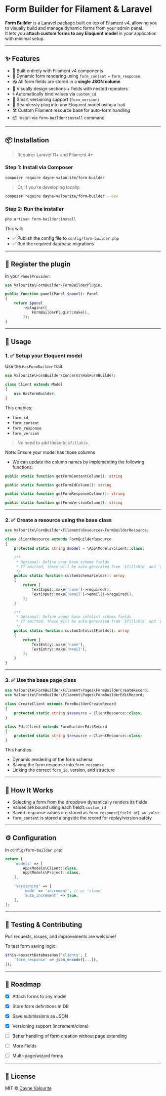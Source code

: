 # Form Builder for Filament & Laravel

**Form Builder** is a Laravel package built on top of [Filament v4](https://filamentphp.com), allowing you to visually build and manage dynamic forms from your admin panel.  
It lets you **attach custom forms to any Eloquent model** in your application with minimal setup.

---

## ✨ Features

- 🔧 Built entirely with Filament v4 components
- 🧠 Dynamic form rendering using `form_content` + `form_response`
- 📥 All form fields are stored in a **single JSON column**
- 🧱 Visually design sections + fields with nested repeaters
- 🌀 Automatically bind values via `custom_id`
- 🧬 Smart versioning support (`form_version`)
- 🧩 Seamlessly plug into any Eloquent model using a trait
- 🛠️ Custom Filament resource base for auto-form handling
- 📦 Install via `form-builder:install` command

---

## 📦 Installation

> Requires Laravel 11+ and Filament 4+

### Step 1: Install via Composer

```bash
composer require dayne-valourite/form-builder
````

> Or, if you’re developing locally:

```bash
composer require dayne-valourite/form-builder --dev
```

### Step 2: Run the installer

```bash
php artisan form-builder:install
```

This will:

* ✅ Publish the config file to `config/form-builder.php`
* ✅ Run the required database migrations

---

## 🔌 Register the plugin

In your `PanelProvider`:

```php
use Valourite\FormBuilder\FormBuilderPlugin;

public function panel(Panel $panel): Panel
{
    return $panel
        ->plugins([
            FormBuilderPlugin::make(),
        ]);
}
```

---

## 🧩 Usage

### 1. ✅ Setup your Eloquent model

Use the `HasFormBuilder` trait:

```php
use Valourite\FormBuilder\Concerns\HasFormBuilder;

class Client extends Model
{
    use HasFormBuilder;
}
```

This enables:

* `form_id`
* `form_content`
* `form_response`
* `form_version`

> No need to add these to `$fillable`.

Note: Ensure your model has those columns
- We can update the column names by implementing the following functions:

```php
public static function getFormContentColumn(): string

public static function getFormIdColumn(): string

public static function getFormResponseColumn(): string

public static function getFormVersionColumn(): string
```

---

### 2. ✅ Create a resource using the base class

```php
use Valourite\FormBuilder\Filament\Resources\FormBuilderResource;

class ClientResource extends FormBuilderResource
{
    protected static string $model = \App\Models\Client::class;

    /**
     * Optional: Define your base schema fields
     * If omitted, these will be auto-generated from `$fillable` and `$casts`
     */
    public static function customSchemaFields(): array
    {
        return [
            TextInput::make('name')->required(),
            TextInput::make('email')->email()->required(),
        ];
    }

    /**
     * Optional: Define yopur base infolist schema fields
     * If omitted. these will be auto-generated from `$fillable` and `$casts`
     */
    public static function customInfolistFields(): array
    {
        return [
            TextEntry::make('name'),
            TextEntry::make('email'),
        ];
    }
}
```

---

### 3. ✅ Use the base page class

```php
use Valourite\FormBuilder\Filament\Pages\FormBuilderCreateRecord;
use Valourite\FormBuilder\Filament\Pages\FormBuilderEditRecord;

class CreateClient extends FormBuilderCreateRecord
{
    protected static string $resource = ClientResource::class;
}

class EditClient extends FormBuilderEditRecord
{
    protected static string $resource = ClientResource::class;
}
```

This handles:

* Dynamic rendering of the form schema
* Saving the form response into `form_response`
* Linking the correct `form_id`, version, and structure

---

## 🧠 How It Works

* Selecting a form from the dropdown dynamically renders its fields
* Values are bound using each field’s `custom_id`
* Saved response values are stored as `form_response[field_id] => value`
* `form_content` is stored alongside the record for replay/version safety

---

## ⚙️ Configuration

In `config/form-builder.php`:

```php
return [
    'models' => [
        App\Models\Client::class,
        App\Models\Project::class,
    ],

    'versioning' => [
        'mode' => 'increment', // or 'clone'
        'auto_increment' => true,
    ],
];
```

---

## 🧪 Testing & Contributing

Pull requests, issues, and improvements are welcome!

To test form saving logic:

```php
$this->assertDatabaseHas('clients', [
    'form_response' => json_encode([...]),
]);
```

---

## 🚧 Roadmap

* [x] Attach forms to any model
* [x] Store form definitions in DB
* [x] Save submissions as JSON
* [x] Versioning support (increment/clone)
* [ ] Better handling of form creation without page extending
* [ ] More Fields
* [ ] Multi-page/wizard forms


---

## 📄 License

MIT © [Dayne Valourite](https://github.com/dayne-valourite)

